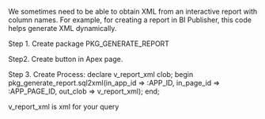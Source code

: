 We sometimes need to be able to obtain XML from an interactive report with column names. For example, for creating a report in BI Publisher, this code helps generate XML dynamically.


Step 1.
Create package PKG_GENERATE_REPORT

Step2.
Create button in Apex page.

Step 3.
Create Process:
declare
    v_report_xml    clob;
begin
   pkg_generate_report.sql2xml(in_app_id  => :APP_ID,
                               in_page_id => :APP_PAGE_ID,
                               out_clob   => v_report_xml);
end;


v_report_xml is xml for your query
